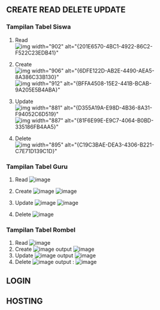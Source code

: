 ## CREATE READ DELETE UPDATE

### Tampilan Tabel Siswa
1. Read
   ![img width="902" alt="{201E6570-4BC1-4922-86C2-F522C23EDB41}"](https://github.com/user-attachments/assets/f94aea4f-8d6c-47eb-8e78-ec36b73cbe7e)
   
2. Create
   ![img width="906" alt="{6DFE122D-AB2E-4490-AEA5-8A386C33B130}"](https://github.com/user-attachments/assets/6e74b30a-9248-4cb2-87ce-d89932246df8)
   ![img width="912" alt="{BFFA4508-15E2-441B-BCAB-9A205E5B4ABA}"](https://github.com/user-attachments/assets/659d2cbc-bed9-45ce-af26-f14f6b8362e9)
   
3. Update
   ![img width="881" alt="{D355A19A-E98D-4B36-8A31-F94052C6D519}"](https://github.com/user-attachments/assets/adfc5dce-e9a0-4725-8431-19e24d0676b4)
   ![img width="887" alt="{81F6E99E-E9C7-4064-B0BD-335186FB4AA5}"](https://github.com/user-attachments/assets/bc0a8021-07e1-4720-825f-e120b7785bcb)

4. Delete
   ![img width="895" alt="{C19C3BAE-DEA3-4306-B221-C7E71D139C1D}"](https://github.com/user-attachments/assets/061c4550-b23b-4f36-98e0-c8989820d32c)

### Tampilan Tabel Guru
1. Read
   ![image](https://github.com/user-attachments/assets/476b7b37-755a-4ca7-94f0-73d251e6416b)

3. Create
   ![image](https://github.com/user-attachments/assets/07d2e709-5363-48be-b79c-3694512bc11c)
   ![image](https://github.com/user-attachments/assets/a06fbafd-c47c-4219-b529-9323f574ef1f)

5. Update
   ![image](https://github.com/user-attachments/assets/ec66c42b-fdee-4311-b914-1f3849fa1ed8)
   ![image](https://github.com/user-attachments/assets/5e52365c-8452-44a8-97d3-790d2c249138)

7. Delete
   ![image](https://github.com/user-attachments/assets/c8d00bc0-3476-4dd8-b8ed-7d677ff7f883)

   
### Tampilan Tabel Rombel
1. Read
   ![image](https://github.com/user-attachments/assets/f56ee764-617d-4357-9e19-e8bf4489e79e)
3. Create
   ![image](https://github.com/user-attachments/assets/c383d8bf-c8d0-47e3-aa66-71bb200729f8)
   output
   ![image](https://github.com/user-attachments/assets/5460239c-aac8-42cd-a71b-93ec06b0bbf6)
5. Update
   ![image](https://github.com/user-attachments/assets/c9ffeb1e-bede-4a7c-862b-84ea9b9b4618)
   output
   ![image](https://github.com/user-attachments/assets/0576ab42-b029-497e-bd78-9712ac5d8cc9)
7. Delete
   ![image](https://github.com/user-attachments/assets/446577fb-59f2-4fb9-970f-d4efa9379f29)
   output :
   ![image](https://github.com/user-attachments/assets/3fcd4c66-dc24-4809-a88b-3ff95f330c98)


## LOGIN

## HOSTING
